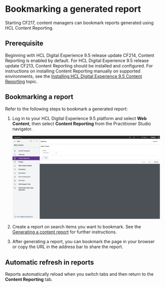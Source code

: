# Bookmarking a generated report

Starting CF217, content managers can bookmark reports generated using HCL Content Reporting.

## Prerequisite

Beginning with HCL Digital Experience 9.5 release update CF214, Content Reporting is enabled by default. For HCL Digital Experience 9.5 release update CF213, Content Reporting should be installed and configured. For instructions on installing Content Reporting manually on supported environments, see the [Installing HCL Digital Experience 9.5 Content Reporting](../installation/index.md) topic.

## Bookmarking a report

Refer to the following steps to bookmark a generated report:

1.  Log in to your HCL Digital Experience 9.5 platform and select **Web Content**, then select **Content Reporting** from the Practitioner Studio navigator.

    ![](../../../../assets/HCL_Content_Reporting_Landing_Page.png)

2. Create a report on search items you want to bookmark. See the [Generating a content report](../usage/generate_content_report.md) for further instructions.

3. After generating a report, you can bookmark the page in your browser or copy the URL in the address bar to share the report.

## Automatic refresh in reports

Reports automatically reload when you switch tabs and then return to the **Content Reporting** tab.
